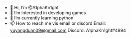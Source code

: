 - 👋 Hi, I’m @A1phaKn1ght
- 👀 I’m interested in developing games
- 🌱 I’m currently learning python
- 📫 How to reach me vis email or discord
Email: yuyangduan09@gmail.com
Discord: A1phaKn1ght#4994
